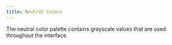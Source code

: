 ```yaml
---
title: Neutral Colors
---
```


The neutral color palette contains grayscale values that are used throughout the interface. 